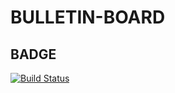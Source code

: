 
# BULLETIN-BOARD

## BADGE

[![Build Status](http://ec2-184-73-168-18.compute-1.amazonaws.com/buildStatus/icon?job=bulletin-board-ops)](http://ec2-184-73-168-18.compute-1.amazonaws.com/job/bulletin-board-ops/)


